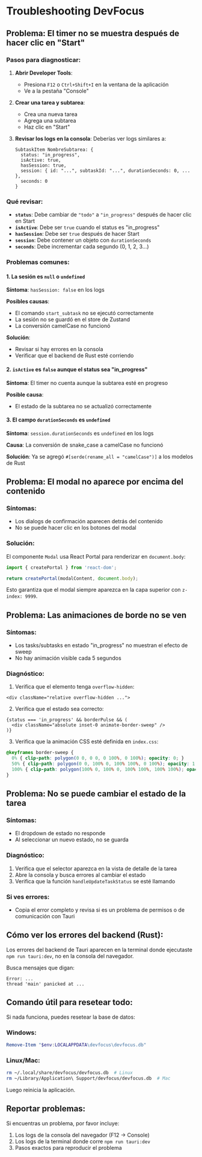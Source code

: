 # Troubleshooting DevFocus

## Problema: El timer no se muestra después de hacer clic en "Start"

### Pasos para diagnosticar:

1. **Abrir Developer Tools**:
   - Presiona `F12` o `Ctrl+Shift+I` en la ventana de la aplicación
   - Ve a la pestaña "Console"

2. **Crear una tarea y subtarea**:
   - Crea una nueva tarea
   - Agrega una subtarea
   - Haz clic en "Start"

3. **Revisar los logs en la consola**:
   Deberías ver logs similares a:
   ```
   SubtaskItem NombreSubtarea: {
     status: "in_progress",
     isActive: true,
     hasSession: true,
     session: { id: "...", subtaskId: "...", durationSeconds: 0, ... },
     seconds: 0
   }
   ```

### Qué revisar:

- **`status`**: Debe cambiar de `"todo"` a `"in_progress"` después de hacer clic en Start
- **`isActive`**: Debe ser `true` cuando el status es "in_progress"
- **`hasSession`**: Debe ser `true` después de hacer Start
- **`session`**: Debe contener un objeto con `durationSeconds`
- **`seconds`**: Debe incrementar cada segundo (0, 1, 2, 3...)

### Problemas comunes:

#### 1. La sesión es `null` o `undefined`
**Síntoma**: `hasSession: false` en los logs

**Posibles causas**:
- El comando `start_subtask` no se ejecutó correctamente
- La sesión no se guardó en el store de Zustand
- La conversión camelCase no funcionó

**Solución**:
- Revisar si hay errores en la consola
- Verificar que el backend de Rust esté corriendo

#### 2. `isActive` es `false` aunque el status sea "in_progress"
**Síntoma**: El timer no cuenta aunque la subtarea esté en progreso

**Posible causa**:
- El estado de la subtarea no se actualizó correctamente

#### 3. El campo `durationSeconds` es `undefined`
**Síntoma**: `session.durationSeconds` es `undefined` en los logs

**Causa**: La conversión de snake_case a camelCase no funcionó

**Solución**: Ya se agregó `#[serde(rename_all = "camelCase")]` a los modelos de Rust

## Problema: El modal no aparece por encima del contenido

### Síntomas:
- Los dialogs de confirmación aparecen detrás del contenido
- No se puede hacer clic en los botones del modal

### Solución:
El componente `Modal` usa React Portal para renderizar en `document.body`:

```typescript
import { createPortal } from 'react-dom';

return createPortal(modalContent, document.body);
```

Esto garantiza que el modal siempre aparezca en la capa superior con `z-index: 9999`.

## Problema: Las animaciones de borde no se ven

### Síntomas:
- Los tasks/subtasks en estado "in_progress" no muestran el efecto de sweep
- No hay animación visible cada 5 segundos

### Diagnóstico:
1. Verifica que el elemento tenga `overflow-hidden`:
```tsx
<div className="relative overflow-hidden ...">
```

2. Verifica que el estado sea correcto:
```tsx
{status === 'in_progress' && borderPulse && (
  <div className="absolute inset-0 animate-border-sweep" />
)}
```

3. Verifica que la animación CSS esté definida en `index.css`:
```css
@keyframes border-sweep {
  0% { clip-path: polygon(0 0, 0 0, 0 100%, 0 100%); opacity: 0; }
  50% { clip-path: polygon(0 0, 100% 0, 100% 100%, 0 100%); opacity: 1; }
  100% { clip-path: polygon(100% 0, 100% 0, 100% 100%, 100% 100%); opacity: 0; }
}
```

## Problema: No se puede cambiar el estado de la tarea

### Síntomas:
- El dropdown de estado no responde
- Al seleccionar un nuevo estado, no se guarda

### Diagnóstico:
1. Verifica que el selector aparezca en la vista de detalle de la tarea
2. Abre la consola y busca errores al cambiar el estado
3. Verifica que la función `handleUpdateTaskStatus` se esté llamando

### Si ves errores:
- Copia el error completo y revisa si es un problema de permisos o de comunicación con Tauri

## Cómo ver los errores del backend (Rust):

Los errores del backend de Tauri aparecen en la terminal donde ejecutaste `npm run tauri:dev`, no en la consola del navegador.

Busca mensajes que digan:
```
Error: ...
thread 'main' panicked at ...
```

## Comando útil para resetear todo:

Si nada funciona, puedes resetear la base de datos:

### Windows:
```powershell
Remove-Item "$env:LOCALAPPDATA\devfocus\devfocus.db"
```

### Linux/Mac:
```bash
rm ~/.local/share/devfocus/devfocus.db  # Linux
rm ~/Library/Application\ Support/devfocus/devfocus.db  # Mac
```

Luego reinicia la aplicación.

## Reportar problemas:

Si encuentras un problema, por favor incluye:
1. Los logs de la consola del navegador (F12 → Console)
2. Los logs de la terminal donde corre `npm run tauri:dev`
3. Pasos exactos para reproducir el problema
